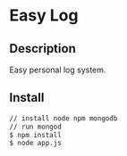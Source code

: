 Easy Log
=======

## Description

Easy personal log system.

## Install

```bash
// install node npm mongodb
// run mongod
$ npm install
$ node app.js
```